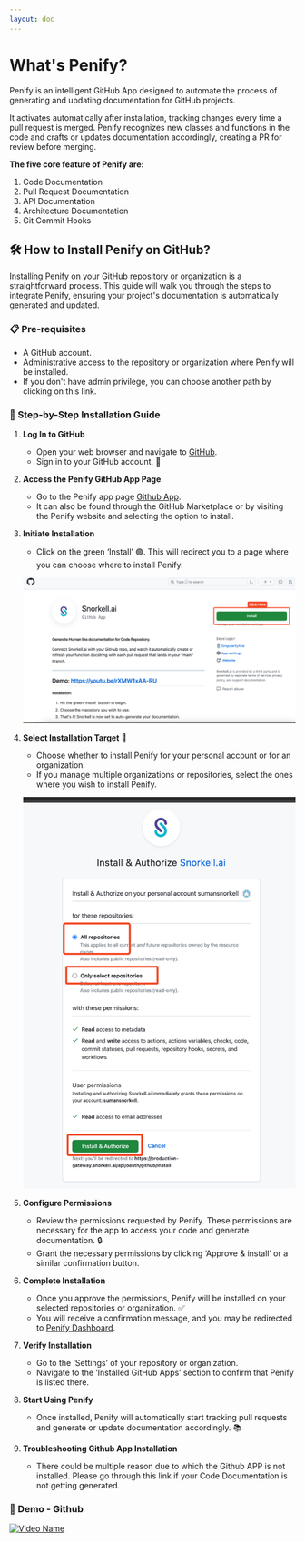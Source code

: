 ```yaml
---
layout: doc
---
```


# What's Penify?

Penify is an intelligent GitHub App designed to automate the process of generating and updating documentation for GitHub projects. 

It activates automatically after installation, tracking changes every time a pull request is merged. Penify recognizes new classes and functions in the code and crafts or updates documentation accordingly, creating a PR for review before merging.

**The five core feature of Penify are:**

1. Code Documentation
2. Pull Request Documentation
3. API Documentation
4. Architecture Documentation
5. Git Commit Hooks


## 🛠️ How to Install Penify on GitHub?

Installing Penify on your GitHub repository or organization is a straightforward process. This guide will walk you through the steps to integrate Penify, ensuring your project's documentation is automatically generated and updated.

### 📋 Pre-requisites

- A GitHub account.
- Administrative access to the repository or organization where Penify will be installed.
- If you don't have admin privilege, you can choose another path by clicking on this link.

### 🧭 Step-by-Step Installation Guide

1. **Log In to GitHub**
   - Open your web browser and navigate to [GitHub](https://github.com/).
   - Sign in to your GitHub account. 🔑

2. **Access the Penify GitHub App Page**
   - Go to the Penify app page [Github App](https://github.com/apps/penify-dev).
   - It can also be found through the GitHub Marketplace or by visiting the Penify website and selecting the option to install.

3. **Initiate Installation**
   - Click on the green ‘Install’ 🟢. This will redirect you to a page where you can choose where to install Penify.
  
    ![Penify Installation](../public/images/github-app-install.png)

4. **Select Installation Target** 🏢
   - Choose whether to install Penify for your personal account or for an organization.  
   - If you manage multiple organizations or repositories, select the ones where you wish to install Penify.

    ![Penify Installation](../public/images/install-authorize.png)

5. **Configure Permissions**
   - Review the permissions requested by Penify. These permissions are necessary for the app to access your code and generate documentation. 🔒
   - Grant the necessary permissions by clicking ‘Approve & install’ or a similar confirmation button.

6. **Complete Installation**
   - Once you approve the permissions, Penify will be installed on your selected repositories or organization. ✅
   - You will receive a confirmation message, and you may be redirected to [Penify Dashboard](https://dashboard.penify.ai/).

7. **Verify Installation**
   - Go to the ‘Settings’ of your repository or organization.
   - Navigate to the ‘Installed GitHub Apps’ section to confirm that Penify is listed there.

8. **Start Using Penify**
   - Once installed, Penify will automatically start tracking pull requests and generate or update documentation accordingly. 📚

9. **Troubleshooting Github App Installation**
    - There could be multiple reason due to which the Github APP is not installed. Please go through this link if your Code Documentation is not getting generated. 

### 🎥 Demo - Github

[![Video Name](https://img.youtube.com/vi/rXMW1xAA-RU/maxresdefault.jpg)](https://www.youtube.com/watch?v=rXMW1xAA-RU)